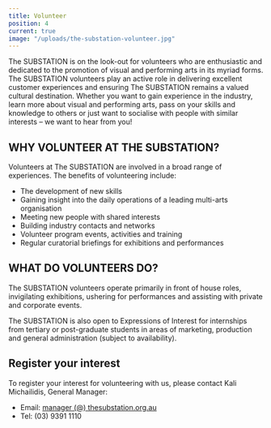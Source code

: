 ```yaml
---
title: Volunteer
position: 4
current: true
image: "/uploads/the-substation-volunteer.jpg"
---
```


The SUBSTATION is on the look-out for volunteers who are enthusiastic and dedicated to the promotion of visual and performing arts in its myriad forms. The SUBSTATION volunteers play an active role in delivering excellent customer experiences and ensuring The SUBSTATION remains a valued cultural destination. Whether you want to gain experience in the industry, learn more about visual and performing arts, pass on your skills and knowledge to others or just want to socialise with people with similar interests – we want to hear from you!

## WHY VOLUNTEER AT THE SUBSTATION?

Volunteers at The SUBSTATION are involved in a broad range of experiences. The benefits of volunteering include:

- The development of new skills
- Gaining insight into the daily operations of a leading multi-arts organisation
- Meeting new people with shared interests
- Building industry contacts and networks
- Volunteer program events, activities and training
- Regular curatorial briefings for exhibitions and performances

## WHAT DO VOLUNTEERS DO?

The SUBSTATION volunteers operate primarily in front of house roles, invigilating exhibitions, ushering for performances and assisting with private and corporate events.

The SUBSTATION is also open to Expressions of Interest for internships from tertiary or post-graduate students in areas of marketing, production and    general administration (subject to availability).

## Register your interest

To register your interest for volunteering with us, please contact Kali Michailidis, General Manager:
- Email: [manager (@) thesubstation.org.au](mailto:manager@thesubstation.org.au)
- Tel: (03) 9391 1110
